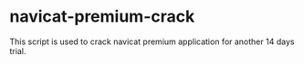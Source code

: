 # navicat-premium-crack
This script is used to crack navicat premium application for another 14 days trial.
